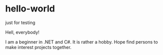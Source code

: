 # hello-world
just for testing

Hell, everybody!

I am a beginner in .NET and C#. It is rather a hobby. 
Hope find persons to make interest projects together. 
